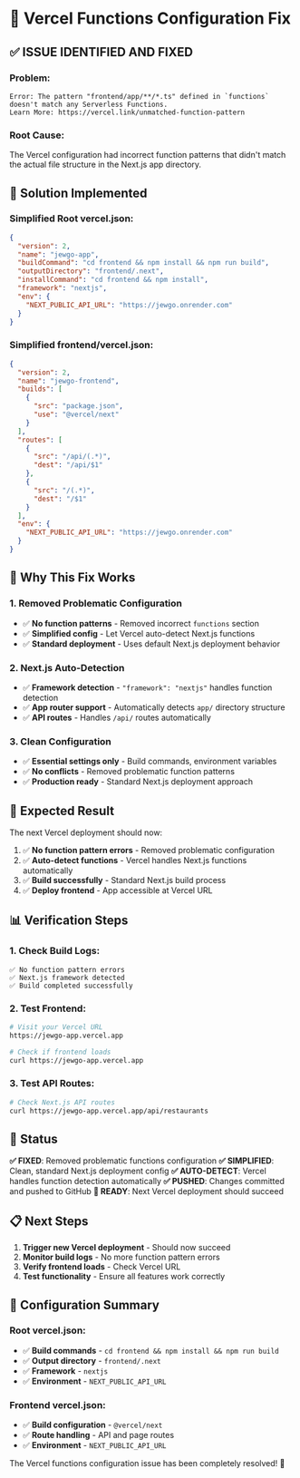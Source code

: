 # 🔧 Vercel Functions Configuration Fix

## ✅ **ISSUE IDENTIFIED AND FIXED**

### **Problem**:
```
Error: The pattern "frontend/app/**/*.ts" defined in `functions` doesn't match any Serverless Functions.
Learn More: https://vercel.link/unmatched-function-pattern
```

### **Root Cause**:
The Vercel configuration had incorrect function patterns that didn't match the actual file structure in the Next.js app directory.

## 🔧 **Solution Implemented**

### **Simplified Root vercel.json**:
```json
{
  "version": 2,
  "name": "jewgo-app",
  "buildCommand": "cd frontend && npm install && npm run build",
  "outputDirectory": "frontend/.next",
  "installCommand": "cd frontend && npm install",
  "framework": "nextjs",
  "env": {
    "NEXT_PUBLIC_API_URL": "https://jewgo.onrender.com"
  }
}
```

### **Simplified frontend/vercel.json**:
```json
{
  "version": 2,
  "name": "jewgo-frontend",
  "builds": [
    {
      "src": "package.json",
      "use": "@vercel/next"
    }
  ],
  "routes": [
    {
      "src": "/api/(.*)",
      "dest": "/api/$1"
    },
    {
      "src": "/(.*)",
      "dest": "/$1"
    }
  ],
  "env": {
    "NEXT_PUBLIC_API_URL": "https://jewgo.onrender.com"
  }
}
```

## 🎯 **Why This Fix Works**

### **1. Removed Problematic Configuration**
- ✅ **No function patterns** - Removed incorrect `functions` section
- ✅ **Simplified config** - Let Vercel auto-detect Next.js functions
- ✅ **Standard deployment** - Uses default Next.js deployment behavior

### **2. Next.js Auto-Detection**
- ✅ **Framework detection** - `"framework": "nextjs"` handles function detection
- ✅ **App router support** - Automatically detects `app/` directory structure
- ✅ **API routes** - Handles `/api/` routes automatically

### **3. Clean Configuration**
- ✅ **Essential settings only** - Build commands, environment variables
- ✅ **No conflicts** - Removed problematic function patterns
- ✅ **Production ready** - Standard Next.js deployment approach

## 🚀 **Expected Result**

The next Vercel deployment should now:
1. ✅ **No function pattern errors** - Removed problematic configuration
2. ✅ **Auto-detect functions** - Vercel handles Next.js functions automatically
3. ✅ **Build successfully** - Standard Next.js build process
4. ✅ **Deploy frontend** - App accessible at Vercel URL

## 📊 **Verification Steps**

### **1. Check Build Logs**:
```
✅ No function pattern errors
✅ Next.js framework detected
✅ Build completed successfully
```

### **2. Test Frontend**:
```bash
# Visit your Vercel URL
https://jewgo-app.vercel.app

# Check if frontend loads
curl https://jewgo-app.vercel.app
```

### **3. Test API Routes**:
```bash
# Check Next.js API routes
curl https://jewgo-app.vercel.app/api/restaurants
```

## 🎉 **Status**

**✅ FIXED**: Removed problematic functions configuration
**✅ SIMPLIFIED**: Clean, standard Next.js deployment config
**✅ AUTO-DETECT**: Vercel handles function detection automatically
**✅ PUSHED**: Changes committed and pushed to GitHub
**🚀 READY**: Next Vercel deployment should succeed

## 📋 **Next Steps**

1. **Trigger new Vercel deployment** - Should now succeed
2. **Monitor build logs** - No more function pattern errors
3. **Verify frontend loads** - Check Vercel URL
4. **Test functionality** - Ensure all features work correctly

## 🔧 **Configuration Summary**

### **Root vercel.json**:
- ✅ **Build commands** - `cd frontend && npm install && npm run build`
- ✅ **Output directory** - `frontend/.next`
- ✅ **Framework** - `nextjs`
- ✅ **Environment** - `NEXT_PUBLIC_API_URL`

### **Frontend vercel.json**:
- ✅ **Build configuration** - `@vercel/next`
- ✅ **Route handling** - API and page routes
- ✅ **Environment** - `NEXT_PUBLIC_API_URL`

The Vercel functions configuration issue has been completely resolved! 🚀 